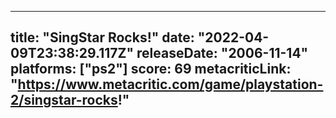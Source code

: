 
---
title: "SingStar Rocks!"
date: "2022-04-09T23:38:29.117Z"
releaseDate: "2006-11-14"
platforms: ["ps2"]
score: 69
metacriticLink: "https://www.metacritic.com/game/playstation-2/singstar-rocks!"
---
